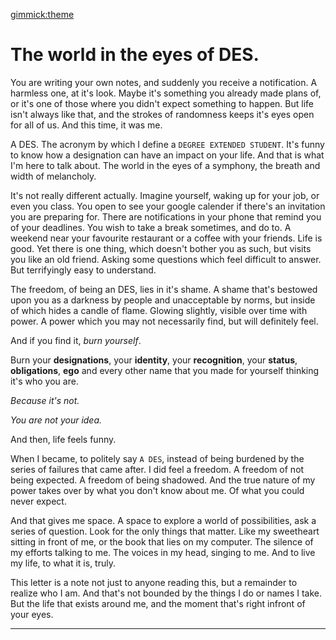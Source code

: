 [gimmick:theme](readable)

# The world in the eyes of DES.

You are writing your own notes, and suddenly you receive a notification. A harmless one, at it's look. Maybe it's something you already made plans of, or it's one of those where you didn't expect something to happen. But life isn't always like that, and the strokes of randomness keeps it's eyes open for all of us. And this time, it was me.

A DES. The acronym by which I define a `DEGREE EXTENDED STUDENT`. It's funny to know how a designation can have an impact on your life. And that is what I'm here to talk about. The world in the eyes of a symphony, the breath and width of melancholy.

It's not really different actually. Imagine yourself, waking up for your job, or even you class. You open to see your google calender if there's an invitation you are preparing for. There are notifications in your phone that remind you of your deadlines. You wish to take a break sometimes, and do to. A weekend near your favourite restaurant or a coffee with your friends. Life is good. Yet there is one thing, which doesn't bother you as such, but visits you like an old friend. Asking some questions which feel difficult to answer. But terrifyingly easy to understand.

The freedom, of being an DES, lies in it's shame. A shame that's bestowed upon you as a darkness by people and unacceptable by norms, but inside of which hides a candle of flame. Glowing slightly, visible over time with power. A power which you may not necessarily find, but will definitely feel.

And if you find it, _burn yourself_.

Burn your **designations**, your **identity**, your **recognition**, your **status**, **obligations**, **ego** and every other name that you made for yourself thinking it's who you are.

_Because it's not._

_You are not your idea._

And then, life feels funny.

When I became, to politely say `A DES`, instead of being burdened by the series of failures that came after. I did feel a freedom. A freedom of not being expected. A freedom of being shadowed. And the true nature of my power takes over by what you don't know about me. Of what you could never expect.

And that gives me space. A space to explore a world of possibilities, ask a series of question. Look for the only things that matter. Like my sweetheart sitting in front of me, or the book that lies on my computer. The silence of my efforts talking to me. The voices in my head, singing to me. And to live my life, to what it is, truly.

This letter is a note not just to anyone reading this, but a remainder to realize who I am. And that's not bounded by the things I do or names I take. But the life that exists around me, and the moment that's right infront of your eyes.

---
